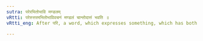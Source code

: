 ```yaml
---
sutra: परेरभितोभावि मण्डलम्
vRtti: परेरुत्तरमभितोभाविवचनं मण्डलं चान्तोदात्तं भवति ॥
vRtti_eng: After परि, a word, which expresses something, which has both this side and that side, as well as the word मण्डल, has acute on the final.

---
```

